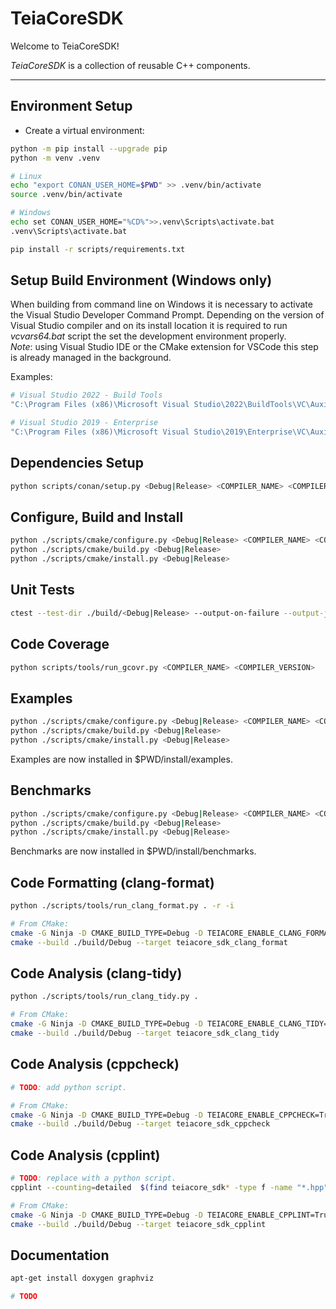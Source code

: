 # TeiaCoreSDK
Welcome to TeiaCoreSDK!

*TeiaCoreSDK* is a collection of reusable C++ components.

---

## Environment Setup
- Create a virtual environment:

```bash
python -m pip install --upgrade pip
python -m venv .venv

# Linux
echo "export CONAN_USER_HOME=$PWD" >> .venv/bin/activate
source .venv/bin/activate

# Windows
echo set CONAN_USER_HOME="%CD%">>.venv\Scripts\activate.bat
.venv\Scripts\activate.bat

pip install -r scripts/requirements.txt
```

## Setup Build Environment (Windows only)
When building from command line on Windows it is necessary to activate the Visual Studio Developer Command Prompt.
Depending on the version of Visual Studio compiler and on its install location it is required to run *vcvars64.bat* script the set the development environment properly.  
*Note*: using Visual Studio IDE or the CMake extension for VSCode this step is already managed in the background.  

Examples:

```bash
# Visual Studio 2022 - Build Tools
"C:\Program Files (x86)\Microsoft Visual Studio\2022\BuildTools\VC\Auxiliary\Build\vcvars64.bat"

# Visual Studio 2019 - Enterprise
"C:\Program Files (x86)\Microsoft Visual Studio\2019\Enterprise\VC\Auxiliary\Build\vcvars64.bat"
```

## Dependencies Setup
```bash
python scripts/conan/setup.py <Debug|Release> <COMPILER_NAME> <COMPILER_VERSION>
```

## Configure, Build and Install
```bash
python ./scripts/cmake/configure.py <Debug|Release> <COMPILER_NAME> <COMPILER_VERSION>
python ./scripts/cmake/build.py <Debug|Release>
python ./scripts/cmake/install.py <Debug|Release>
```

## Unit Tests
```bash
ctest --test-dir ./build/<Debug|Release> --output-on-failure --output-junit ../../results/tests.xml
```

## Code Coverage
```bash
python scripts/tools/run_gcovr.py <COMPILER_NAME> <COMPILER_VERSION>
```

## Examples
```bash
python ./scripts/cmake/configure.py <Debug|Release> <COMPILER_NAME> <COMPILER_VERSION> --examples
python ./scripts/cmake/build.py <Debug|Release>
python ./scripts/cmake/install.py <Debug|Release>
```
Examples are now installed in $PWD/install/examples.

## Benchmarks
```bash
python ./scripts/cmake/configure.py <Debug|Release> <COMPILER_NAME> <COMPILER_VERSION> --benchmarks --warnings
python ./scripts/cmake/build.py <Debug|Release>
python ./scripts/cmake/install.py <Debug|Release> 
```
Benchmarks are now installed in $PWD/install/benchmarks.

## Code Formatting (clang-format)
```bash
python ./scripts/tools/run_clang_format.py . -r -i

# From CMake:
cmake -G Ninja -D CMAKE_BUILD_TYPE=Debug -D TEIACORE_ENABLE_CLANG_FORMAT=True -B ./build/Debug -S .
cmake --build ./build/Debug --target teiacore_sdk_clang_format
```

## Code Analysis (clang-tidy)
```bash
python ./scripts/tools/run_clang_tidy.py .

# From CMake:
cmake -G Ninja -D CMAKE_BUILD_TYPE=Debug -D TEIACORE_ENABLE_CLANG_TIDY=True -B ./build/Debug -S .
cmake --build ./build/Debug --target teiacore_sdk_clang_tidy
```

## Code Analysis (cppcheck)
```bash
# TODO: add python script.

# From CMake:
cmake -G Ninja -D CMAKE_BUILD_TYPE=Debug -D TEIACORE_ENABLE_CPPCHECK=True -B ./build/Debug -S .
cmake --build ./build/Debug --target teiacore_sdk_cppcheck
```

## Code Analysis (cpplint)
```bash
# TODO: replace with a python script.
cpplint --counting=detailed  $(find teiacore_sdk* -type f -name "*.hpp" -or -name "*.cpp")

# From CMake:
cmake -G Ninja -D CMAKE_BUILD_TYPE=Debug -D TEIACORE_ENABLE_CPPLINT=True -B ./build/Debug -S .
cmake --build ./build/Debug --target teiacore_sdk_cpplint
```

## Documentation
```bash
apt-get install doxygen graphviz

# TODO
```